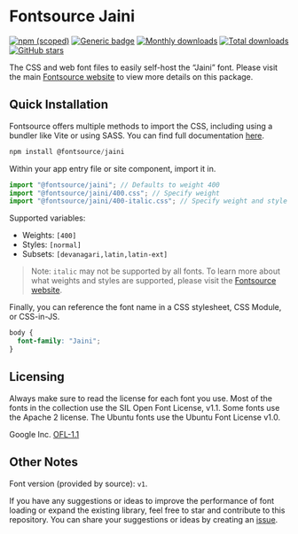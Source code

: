 # Fontsource Jaini

[![npm (scoped)](https://img.shields.io/npm/v/@fontsource/jaini?color=brightgreen)](https://www.npmjs.com/package/@fontsource/jaini) [![Generic badge](https://img.shields.io/badge/fontsource-passing-brightgreen)](https://github.com/fontsource/fontsource) [![Monthly downloads](https://badgen.net/npm/dm/@fontsource/jaini)](https://github.com/fontsource/fontsource) [![Total downloads](https://badgen.net/npm/dt/@fontsource/jaini)](https://github.com/fontsource/fontsource) [![GitHub stars](https://img.shields.io/github/stars/fontsource/fontsource.svg?style=social&label=Star)](https://github.com/fontsource/fontsource/stargazers)

The CSS and web font files to easily self-host the “Jaini” font. Please visit the main [Fontsource website](https://fontsource.org/fonts/jaini) to view more details on this package.

## Quick Installation

Fontsource offers multiple methods to import the CSS, including using a bundler like Vite or using SASS. You can find full documentation [here](https://fontsource.org/docs/getting-started/introduction).

```javascript
npm install @fontsource/jaini
```

Within your app entry file or site component, import it in.

```javascript
import "@fontsource/jaini"; // Defaults to weight 400
import "@fontsource/jaini/400.css"; // Specify weight
import "@fontsource/jaini/400-italic.css"; // Specify weight and style
```

Supported variables:
- Weights: `[400]`
- Styles: `[normal]`
- Subsets: `[devanagari,latin,latin-ext]`

> Note: `italic` may not be supported by all fonts. To learn more about what weights and styles are supported, please visit the [Fontsource website](https://fontsource.org/fonts/jaini).

Finally, you can reference the font name in a CSS stylesheet, CSS Module, or CSS-in-JS.

```css
body {
  font-family: "Jaini";
}
```

## Licensing
Always make sure to read the license for each font you use. Most of the fonts in the collection use the SIL Open Font License, v1.1. Some fonts use the Apache 2 license. The Ubuntu fonts use the Ubuntu Font License v1.0.

Google Inc.
[OFL-1.1](http://scripts.sil.org/OFL)

## Other Notes
Font version (provided by source): `v1`.

If you have any suggestions or ideas to improve the performance of font loading or expand the existing library, feel free to star and contribute to this repository. You can share your suggestions or ideas by creating an [issue](https://github.com/fontsource/fontsource/issues).